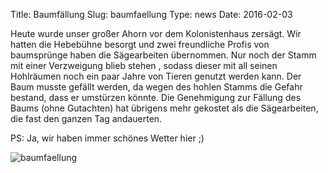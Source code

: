 Title: Baumfällung
Slug: baumfaellung
Type: news
Date: 2016-02-03

<p>Heute wurde unser großer Ahorn vor dem Kolonistenhaus zersägt. Wir hatten die Hebebühne besorgt und zwei freundliche Profis von baumsprünge haben die Sägearbeiten übernommen. Nur noch der Stamm mit einer Verzweigung blieb stehen , sodass dieser mit all seinen Hohlräumen noch ein paar Jahre von Tieren genutzt werden kann. Der Baum musste gefällt werden, da wegen des hohlen Stamms die Gefahr bestand, dass er umstürzen könnte. Die Genehmigung zur Fällung des Baums (ohne Gutachten) hat übrigens mehr gekostet als die Sägearbeiten, die fast den ganzen Tag andauerten.
</p>
<p>PS: Ja, wir haben immer schönes Wetter hier ;)</p>

<img src="/images/16_feb.png" alt="baumfaellung"/>

